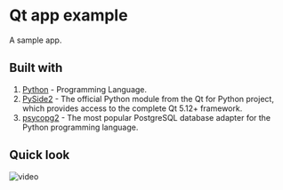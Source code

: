 # Qt app example
A sample app.


## Built with
1. [Python](https://www.python.org/) - Programming Language.
2. [PySide2](https://pypi.org/project/PySide2/) - The official Python module from the Qt for Python project, which provides access to the complete Qt 5.12+ framework.
3. [psycopg2](https://pypi.org/project/psycopg2/) - The most popular PostgreSQL database adapter for the Python programming language.

## Quick look
![video](https://user-images.githubusercontent.com/37489786/114264383-e519c380-99ea-11eb-826a-9d4671622f40.gif)

